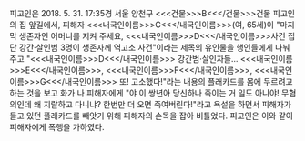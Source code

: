 피고인은 2018. 5. 31. 17:35경 서울 양천구 <<<건물>>>B<<</건물>>>건물 피고인의 집 앞길에서, 피해자 <<<내국인이름>>>C<<</내국인이름>>>(여, 65세)이 "마지막 생존자인 어머니를 지켜 주세요, <<<내국인이름>>>D<<</내국인이름>>>사건 집단 강간·살인범 3명이 생존자께 역고소 사건"이라는 제목의 유인물을 행인들에게 나눠 주고 "<<<내국인이름>>>D<<</내국인이름>>> 강간범·살인자들... <<<내국인이름>>>E<<</내국인이름>>>, <<<내국인이름>>>F<<</내국인이름>>>, <<<내국인이름>>>G<<</내국인이름>>> 또! 고소했다!"라는 내용의 플래카드를 몸에 두르려고 하는 것을 보고 화가 나 피해자에게 "야 이 쌍년아 당신하나 죽이는 거 일도 아니야! 무혐의인데 왜 지랄하고 다니냐? 한번만 더 오면 죽여버린다!"라고 욕설을 하면서 피해자가 들고 있던 플래카드를 빼앗기 위해 피해자의 손목을 잡아 비틀었다.
피고인은 이와 같이 피해자에게 폭행을 가하였다.